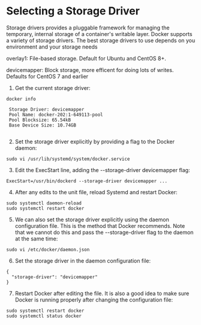 Selecting a Storage Driver
========================

Storage drivers provides a pluggable framework for managing the temporary, internal storage of a container's writable layer.
Docker supports a variety of storage drivers. The best storage drivers to use depends on you environment and your storage needs

overlay1: File-based storage. Default for Ubuntu and CentOS 8+.

devicemapper: Block storage, more efficent for doing lots of writes. Defaults for CentOS 7 and earlier


1. Get the current storage driver:
  ```
  docker info
  
   Storage Driver: devicemapper
   Pool Name: docker-202:1-649113-pool
   Pool Blocksize: 65.54kB
   Base Device Size: 10.74GB

  
  ```
2. Set the storage driver explicitly by providing a flag to the Docker daemon:
  ```
  sudo vi /usr/lib/systemd/system/docker.service
  ```
3. Edit the ExecStart line, adding the --storage-driver devicemapper flag:
  ```
  ExecStart=/usr/bin/dockerd --storage-driver devicemapper ...
  ```

4. After any edits to the unit file, reload Systemd and restart Docker:
  ```
  sudo systemctl daemon-reload
  sudo systemctl restart docker
  ```
5. We can also set the storage driver explicitly using the daemon configuration file. 
This is the method that Docker recommends. 
Note that we cannot do this and pass the --storage-driver flag to the daemon at the same time:
  ```
  sudo vi /etc/docker/daemon.json
  ```

6. Set the storage driver in the daemon configuration file:
  ```
  {
    "storage-driver": "devicemapper"
  }
  ```

7. Restart Docker after editing the file. 
   It is also a good idea to make sure Docker is running properly after changing the configuration file:

  ```
  sudo systemctl restart docker
  sudo systemctl status docker
  ```

